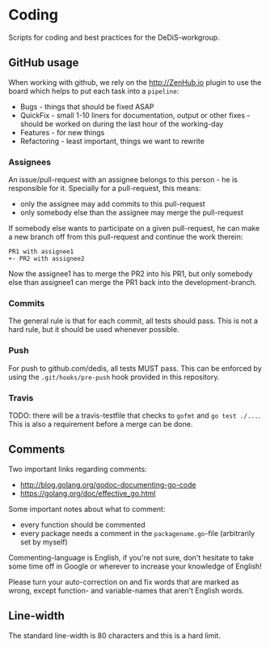 # Coding

Scripts for coding and best practices for the DeDiS-workgroup.

## GitHub usage

When working with github, we rely on the http://ZenHub.io plugin to use the 
 board which helps to put each task into a ```pipeline```:

- Bugs - things that should be fixed ASAP
- QuickFix - small 1-10 liners for documentation, output or other fixes - 
 should be worked on during the last hour of the working-day
- Features - for new things
- Refactoring - least important, things we want to rewrite

### Assignees

An issue/pull-request with an assignee belongs to this person - he is 
 responsible for it. Specially for a pull-request, this means:

- only the assignee may add commits to this pull-request
- only somebody else than the assignee may merge the pull-request

If somebody else wants to participate on a given pull-request, he can make a 
 new branch off from this pull-request and continue the work therein:

```
PR1 with assignee1
+- PR2 with assignee2
```

Now the assignee1 has to merge the PR2 into his PR1, but only somebody else 
 than assignee1 can merge the PR1 back into the development-branch.

### Commits

The general rule is that for each commit, all tests should pass. This is not
  a hard rule, but it should be used whenever possible.

### Push

For push to github.com/dedis, all tests MUST pass. This can be enforced by
 using the ```.git/hooks/pre-push``` hook provided in this repository.

### Travis

TODO: there will be a travis-testfile that checks to ```gofmt``` and
 ```go test ./...```. This is also a requirement before a merge can be done.

## Comments

Two important links regarding comments:

- http://blog.golang.org/godoc-documenting-go-code
- https://golang.org/doc/effective_go.html

Some important notes about what to comment:

- every function should be commented
- every package needs a comment in the ```packagename.go```-file (arbitrarily
 set by myself)
 
Commenting-language is English, if you're not sure, don't hesitate to take 
some time off in Google or wherever to increase your knowledge of English!

Please turn your auto-correction on and fix words that are marked as wrong, 
except function- and variable-names that aren't English words.

## Line-width

The standard line-width is 80 characters and this is a hard limit.